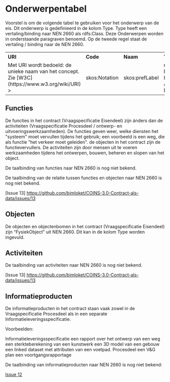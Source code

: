 # Onderwerpentabel

Voorstel is om de volgende tabel te gebruiken voor het onderwerp van de eis. Dit onderwerp is gedefinieerd in de kolom Type. Type heeft een vertaling/binding naar NEN 2660 als rdfs:Class. Deze Onderwerpen worden in onderstaande paragraven benoemd. Op de tweede regel staat de vertaling / binding naar de NEN 2660.


<table class="wikitable" style="text-align:left; valign:top">
<tr>
<th> URI
</th>
<th> Code
</th>
<th> Naam
</th>
<th> Type
</th>
<th> Definitie
</th>
<th> heeftDeel
</th></tr>
<tr>
<td> Met URI wordt bedoeld: de unieke naam van het concept. Zie [W3C](https://www.w3.org/wiki/URI) > </td>
<td> skos:Notation </td>
<td> skos:prefLabel </td>
<td> rdfs:Class 
1. FysiekObject  2. Functie  3.  Activiteit   4. Informatieproduct </td>
<td> skos:definition </td>
<td> nen2660:heeftDeel </td>
</td></tr>
</table>



## Functies

De functies in het contract (Vraagspecificatie Eisendeel) zijn ánders dan de activiteiten (Vraagspecificatie Procesdeel / ontwerp- en uitvoeringswerkzaamheden).
De functies geven weer, welke diensten het "systeem" moet vervullen tijdens het gebruik; een voorbeeld is een weg, die als functie "het verkeer moet geleiden".
de objecten in het contract zijn de functievervullers. De activiteiten zijn door mensen uit te voeren werkzaamheden tijdens het ontwerpen, bouwen, beheren en slopen van het object.

De taalbinding van functies naar NEN 2660 is nog niet bekend. 

De taalbinding van de relatie tussen functies en objecten naar NEN 2660 is nog niet bekend.

[Issue 13] https://github.com/bimloket/COINS-3.0-Contract-als-data/issues/13

## Objecten

De objecten en objectenbomen in het contract (Vraagspecificatie Eisendeel) zijn “FysiekObject” uit NEN 2660. Dit kan in de kolom Type worden ingevuld.



## Activiteiten

De taalbinding van activiteiten naar NEN 2660 is nog niet bekend. 

[Issue 13] https://github.com/bimloket/COINS-3.0-Contract-als-data/issues/13

## Informatieproducten
De informatieproducten in het contract staan vaak zowel in de Vraagspecificatie Procesdeel als in een separate Informatieleveringsspecificatie. 

Voorbeelden:

Informatieleveringsspecificatie
een rapport over het ontwerp van een weg
een sterkteberekening van een kunstwerk
een 3D model van een gebouw
een linked dataset met attributen van een voetpad.
Procesdeel
een V&G plan
een voortgangsrapportage

De taalbinding van informatieproducten naar NEN 2660 is nog niet bekend:

[Issue 12](https://github.com/bimloket/COINS-3.0-Contract-als-data/issues/12)


